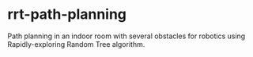 # rrt-path-planning
Path planning in an indoor room with several obstacles for robotics using Rapidly-exploring Random Tree algorithm.
